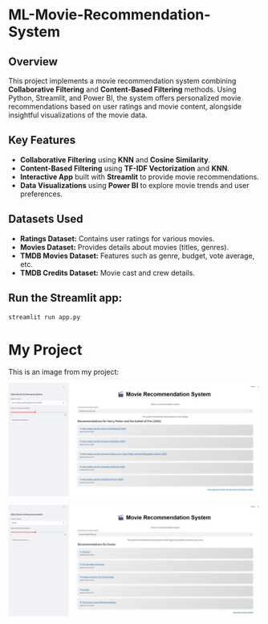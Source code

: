 # ML-Movie-Recommendation-System

## Overview
This project implements a movie recommendation system combining **Collaborative Filtering** and **Content-Based Filtering** methods. Using Python, Streamlit, and Power BI, the system offers personalized movie recommendations based on user ratings and movie content, alongside insightful visualizations of the movie data.

## Key Features
- **Collaborative Filtering** using **KNN** and **Cosine Similarity**.
- **Content-Based Filtering** using **TF-IDF Vectorization** and **KNN**.
- **Interactive App** built with **Streamlit** to provide movie recommendations.
- **Data Visualizations** using **Power BI** to explore movie trends and user preferences.

## Datasets Used
- **Ratings Dataset:** Contains user ratings for various movies.
- **Movies Dataset:** Provides details about movies (titles, genres).
- **TMDB Movies Dataset:** Features such as genre, budget, vote average, etc.
- **TMDB Credits Dataset:** Movie cast and crew details.

## Run the Streamlit app:
   ```bash
   streamlit run app.py
   ```

# My Project

This is an image from my project:


![Collaborative Filtering](images/img1.jpg)

![Content Based Filtering](images/img2.jpg)

